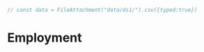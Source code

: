 ```js
// const data = FileAttachment("data/ds1/").csv({typed:true})
```

# Employment


<div class="grid grid-cols-1">
  <div class="card"></div>
</div>
